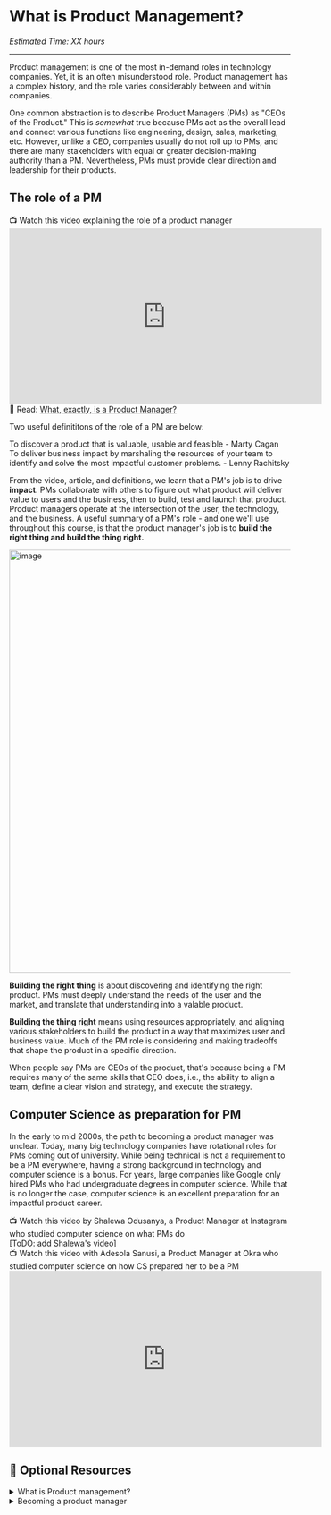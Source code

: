 # What is Product Management?

*Estimated Time: XX hours*

---

Product management is one of the most in-demand roles in technology companies. Yet, it is an often misunderstood role. Product management has a complex history, and the role varies considerably between and within companies. 

One common abstraction is to describe Product Managers (PMs) as "CEOs of the Product." This is _somewhat_ true because PMs act as the overall lead and connect various functions like engineering, design, sales, marketing, etc. However, unlike a CEO, companies usually do not roll up to PMs, and there are many stakeholders with equal or greater decision-making authority than a PM. Nevertheless, PMs must provide clear direction and leadership for their products. 

## The role of a PM
<aside>
📺 Watch this video explaining the role of a product manager
</aside>
<iframe width="560" height="315" src="https://www.youtube.com/embed/yUOC-Y0f5ZQ" title="YouTube video player" frameborder="0" allow="accelerometer; autoplay; clipboard-write; encrypted-media; gyroscope; picture-in-picture" allowfullscreen></iframe>

<aside>
📖 Read: 
 <a href="https://www.mindtheproduct.com/what-exactly-is-a-product-manager/" target="_blank"> What, exactly, is a Product Manager?</a>

</aside>

 
Two useful definititons of the role of a PM are below: 

 
<aside>
  To discover a product that is valuable, usable and feasible - Marty Cagan
</aside>

<aside>
  To deliver business impact by marshaling the resources of your team to identify and solve the most impactful customer problems. - Lenny Rachitsky
</aside>

From the video, article, and definitions, we learn that a PM's job is to drive **impact**. PMs collaborate with others to figure out what product will deliver value to users and the business, then to build, test and launch that product. Product managers operate at the intersection of the user, the technology, and the business. A useful summary of a PM's role - and one we'll use throughout this course, is that the product manager's job is to **build the right thing and build the thing right.**

 <img width="756" alt="image" src="https://user-images.githubusercontent.com/1774663/198885557-7b79b0d7-5535-462c-88a7-c5b07fd1a0da.png">


**Building the right thing** is about discovering and identifying the right product. PMs must deeply understand the needs of the user and the market, and translate that understanding into a valable product. 

**Building the thing right** means using resources appropriately, and aligning various stakeholders to build the product in a way that maximizes user and business value. Much of the PM role is considering and making tradeoffs that shape the product in a specific direction. 

When people say PMs are CEOs of the product, that's because being a PM requires many of the same skills that CEO does, i.e., the ability to align a team, define a clear vision and strategy, and execute the strategy. 


## Computer Science as preparation for PM
In the early to mid 2000s, the path to becoming a product manager was unclear. Today, many big technology companies have rotational roles for PMs coming out of university. While being technical is not a requirement to be a PM everywhere, having a strong background in technology and computer science is a bonus. For years,  large companies like Google only hired PMs who had undergraduate degrees in computer science. While that is no longer the case, computer science is an excellent preparation for an impactful product career. 

<aside>
📺 Watch this video by Shalewa Odusanya, a Product Manager at Instagram who studied computer science on what PMs do
</aside>
[ToDO: add Shalewa's video]


<aside>
📺 Watch this video with Adesola Sanusi, a Product Manager at Okra who studied computer science on how CS prepared her to be a PM
</aside>
<iframe width="560" height="315" src="https://www.youtube.com/embed/-RmrHkTA0Jg" title="YouTube video player" frameborder="0" allow="accelerometer; autoplay; clipboard-write; encrypted-media; gyroscope; picture-in-picture" allowfullscreen></iframe>

## 🤔 Optional Resources

<details>
<summary>What is Product management?</summary>
<a href="https://www.lennysnewsletter.com/p/what-is-product-management", target="_blank">What is Product Management?</a><br>
<a href="https://medium.com/@bfgmartin/what-is-a-product-manager-ce0efdcf114c", target="_blank">What is a Product Manager?</a>
</details>

<details>
 <summary>Becoming a product manager</summary>
 <a href="https://builtin.com/product/how-become-product-manager", target="_blank">How to Become a Product Manager (According to 3 Experts Who Are)</a><br>
</details>
